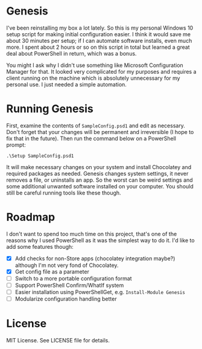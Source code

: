 # Genesis

I've been reinstalling my box a lot lately. So this is my personal Windows 10
setup script for making initial configuration easier. I think it would save
me about 30 minutes per setup; if I can automate software installs, even much
more. I spent about 2 hours or so on this script in total but learned a great
deal about PowerShell in return, which was a bonus.

You might I ask why I didn't use something like Microsoft Configuration Manager
for that. It looked very complicated for my purposes and requires a client running
on the machine which is absolutely unnecessary for my personal use. I just needed
a simple automation.

# Running Genesis

First, examine the contents of `SampleConfig.psd1` and edit as necessary. Don't
forget that your changes will be permanent and irreversible (I hope to fix that
in the future). Then run the command below on a PowerShell prompt:

    .\Setup SampleConfig.psd1

It will make necessary changes on your system and install Chocolatey and required
packages as needed. Genesis changes system settings, it never removes a file, or 
uninstalls an app. So the worst can be weird settings and some additional unwanted
software installed on your computer. You should still be careful running tools like
these though.

# Roadmap

I don't want to spend too much time on this project, that's one of the
reasons why I used PowerShell as it was the simplest way to do it. I'd
like to add some features though:

* [X] Add checks for non-Store apps (chocolatey integration maybe?) although
  I'm not very fond of Chocolatey.
* [X] Get config file as a parameter
* [ ] Switch to a more portable configuration format
* [ ] Support PowerShell Confirm/WhatIf system
* [ ] Easier installation using PowerShellGet, e.g. `Install-Module Genesis`
* [ ] Modularize configuration handling better

# License

MIT License. See LICENSE file for details.
